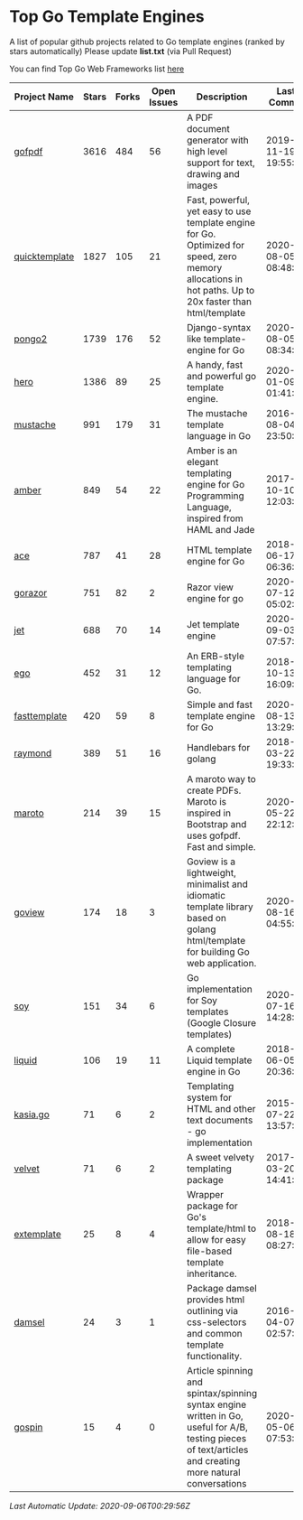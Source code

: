 # Top Go Template Engines
A list of popular github projects related to Go template engines (ranked by stars automatically)
Please update **list.txt** (via Pull Request)

You can find Top Go Web Frameworks list [here](https://github.com/mingrammer/go-web-framework-stars)

| Project Name | Stars | Forks | Open Issues | Description | Last Commit |
| ------------ | ----- | ----- | ----------- | ----------- | ----------- |
| [gofpdf](https://github.com/jung-kurt/gofpdf) | 3616 | 484 | 56 | A PDF document generator with high level support for text, drawing and images | 2019-11-19 19:55:53 |
| [quicktemplate](https://github.com/valyala/quicktemplate) | 1827 | 105 | 21 | Fast, powerful, yet easy to use template engine for Go. Optimized for speed, zero memory allocations in hot paths. Up to 20x faster than html/template | 2020-08-05 08:48:00 |
| [pongo2](https://github.com/flosch/pongo2) | 1739 | 176 | 52 | Django-syntax like template-engine for Go | 2020-08-05 08:34:17 |
| [hero](https://github.com/shiyanhui/hero) | 1386 | 89 | 25 | A handy, fast and powerful go template engine. | 2020-01-09 01:41:20 |
| [mustache](https://github.com/hoisie/mustache) | 991 | 179 | 31 | The mustache template language in Go | 2016-08-04 23:50:33 |
| [amber](https://github.com/eknkc/amber) | 849 | 54 | 22 | Amber is an elegant templating engine for Go Programming Language, inspired from HAML and Jade | 2017-10-10 12:03:22 |
| [ace](https://github.com/yosssi/ace) | 787 | 41 | 28 | HTML template engine for Go | 2018-06-17 06:36:59 |
| [gorazor](https://github.com/sipin/gorazor) | 751 | 82 | 2 | Razor view engine for go | 2020-07-12 05:02:27 |
| [jet](https://github.com/CloudyKit/jet) | 688 | 70 | 14 | Jet  template engine | 2020-09-03 07:57:25 |
| [ego](https://github.com/benbjohnson/ego) | 452 | 31 | 12 | An ERB-style templating language for Go. | 2018-10-13 16:09:26 |
| [fasttemplate](https://github.com/valyala/fasttemplate) | 420 | 59 | 8 | Simple and fast template engine for Go | 2020-08-13 13:29:39 |
| [raymond](https://github.com/aymerick/raymond) | 389 | 51 | 16 | Handlebars for golang | 2018-03-22 19:33:09 |
| [maroto](https://github.com/johnfercher/maroto) | 214 | 39 | 15 | A maroto way to create PDFs. Maroto is inspired in Bootstrap and uses gofpdf. Fast and simple. | 2020-05-22 22:12:30 |
| [goview](https://github.com/foolin/goview) | 174 | 18 | 3 | Goview is a lightweight, minimalist and idiomatic template library based on golang html/template for building Go web application. | 2020-08-16 04:55:52 |
| [soy](https://github.com/robfig/soy) | 151 | 34 | 6 | Go implementation for Soy templates (Google Closure templates) | 2020-07-16 14:28:10 |
| [liquid](https://github.com/osteele/liquid) | 106 | 19 | 11 | A complete Liquid template engine in Go | 2018-06-05 20:36:56 |
| [kasia.go](https://github.com/ziutek/kasia.go) | 71 | 6 | 2 | Templating system for HTML and other text documents - go implementation | 2015-07-22 13:57:53 |
| [velvet](https://github.com/gobuffalo/velvet) | 71 | 6 | 2 | A sweet velvety templating package | 2017-03-20 14:41:06 |
| [extemplate](https://github.com/dannyvankooten/extemplate) | 25 | 8 | 4 | Wrapper package for Go's template/html to allow for easy file-based template inheritance. | 2018-08-18 08:27:29 |
| [damsel](https://github.com/dskinner/damsel) | 24 | 3 | 1 | Package damsel provides html outlining via css-selectors and common template functionality. | 2016-04-07 02:57:10 |
| [gospin](https://github.com/m1/gospin) | 15 | 4 | 0 | Article spinning and spintax/spinning syntax engine written in Go, useful for A/B, testing pieces of text/articles and creating more natural conversations | 2020-05-06 07:53:55 |

*Last Automatic Update: 2020-09-06T00:29:56Z*